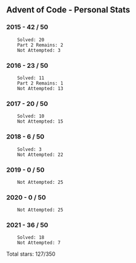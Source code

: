 ## Advent of Code - Personal Stats
### 2015 - 42 / 50
```
	Solved: 20
	Part 2 Remains: 2
	Not Attempted: 3
```
### 2016 - 23 / 50
```
	Solved: 11
	Part 2 Remains: 1
	Not Attempted: 13
```
### 2017 - 20 / 50
```
	Solved: 10
	Not Attempted: 15
```
### 2018 - 6 / 50
```
	Solved: 3
	Not Attempted: 22
```
### 2019 - 0 / 50
```
	Not Attempted: 25
```
### 2020 - 0 / 50
```
	Not Attempted: 25
```
### 2021 - 36 / 50
```
	Solved: 18
	Not Attempted: 7
```
Total stars: 127/350

